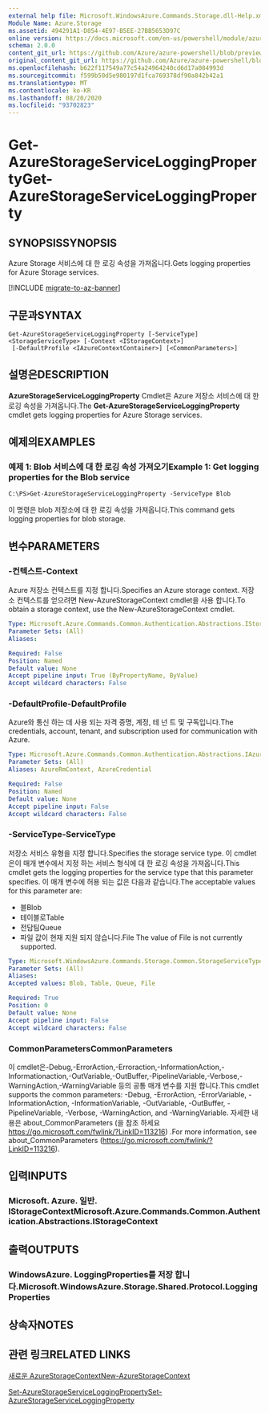 ```yaml
---
external help file: Microsoft.WindowsAzure.Commands.Storage.dll-Help.xml
Module Name: Azure.Storage
ms.assetid: 494291A1-D854-4E97-B5EE-27BB5653D97C
online version: https://docs.microsoft.com/en-us/powershell/module/azure.storage/get-azurestorageserviceloggingproperty
schema: 2.0.0
content_git_url: https://github.com/Azure/azure-powershell/blob/preview/src/Storage/Commands.Storage/help/Get-AzureStorageServiceLoggingProperty.md
original_content_git_url: https://github.com/Azure/azure-powershell/blob/preview/src/Storage/Commands.Storage/help/Get-AzureStorageServiceLoggingProperty.md
ms.openlocfilehash: b622f117549a77c54a24964240cd6d17a084993d
ms.sourcegitcommit: f599b50d5e980197d1fca769378df90a842b42a1
ms.translationtype: MT
ms.contentlocale: ko-KR
ms.lasthandoff: 08/20/2020
ms.locfileid: "93702823"
---
```

# <span data-ttu-id="597bb-101">Get-AzureStorageServiceLoggingProperty</span><span class="sxs-lookup"><span data-stu-id="597bb-101">Get-AzureStorageServiceLoggingProperty</span></span>

## <span data-ttu-id="597bb-102">SYNOPSIS</span><span class="sxs-lookup"><span data-stu-id="597bb-102">SYNOPSIS</span></span>
<span data-ttu-id="597bb-103">Azure Storage 서비스에 대 한 로깅 속성을 가져옵니다.</span><span class="sxs-lookup"><span data-stu-id="597bb-103">Gets logging properties for Azure Storage services.</span></span>

[!INCLUDE [migrate-to-az-banner](../../includes/migrate-to-az-banner.md)]

## <span data-ttu-id="597bb-104">구문과</span><span class="sxs-lookup"><span data-stu-id="597bb-104">SYNTAX</span></span>

```
Get-AzureStorageServiceLoggingProperty [-ServiceType] <StorageServiceType> [-Context <IStorageContext>]
 [-DefaultProfile <IAzureContextContainer>] [<CommonParameters>]
```

## <span data-ttu-id="597bb-105">설명은</span><span class="sxs-lookup"><span data-stu-id="597bb-105">DESCRIPTION</span></span>
<span data-ttu-id="597bb-106">**AzureStorageServiceLoggingProperty** Cmdlet은 Azure 저장소 서비스에 대 한 로깅 속성을 가져옵니다.</span><span class="sxs-lookup"><span data-stu-id="597bb-106">The **Get-AzureStorageServiceLoggingProperty** cmdlet gets logging properties for Azure Storage services.</span></span>

## <span data-ttu-id="597bb-107">예제의</span><span class="sxs-lookup"><span data-stu-id="597bb-107">EXAMPLES</span></span>

### <span data-ttu-id="597bb-108">예제 1: Blob 서비스에 대 한 로깅 속성 가져오기</span><span class="sxs-lookup"><span data-stu-id="597bb-108">Example 1: Get logging properties for the Blob service</span></span>
```
C:\PS>Get-AzureStorageServiceLoggingProperty -ServiceType Blob
```

<span data-ttu-id="597bb-109">이 명령은 blob 저장소에 대 한 로깅 속성을 가져옵니다.</span><span class="sxs-lookup"><span data-stu-id="597bb-109">This command gets logging properties for blob storage.</span></span>

## <span data-ttu-id="597bb-110">변수</span><span class="sxs-lookup"><span data-stu-id="597bb-110">PARAMETERS</span></span>

### <span data-ttu-id="597bb-111">-컨텍스트</span><span class="sxs-lookup"><span data-stu-id="597bb-111">-Context</span></span>
<span data-ttu-id="597bb-112">Azure 저장소 컨텍스트를 지정 합니다.</span><span class="sxs-lookup"><span data-stu-id="597bb-112">Specifies an Azure storage context.</span></span>
<span data-ttu-id="597bb-113">저장소 컨텍스트를 얻으려면 New-AzureStorageContext cmdlet을 사용 합니다.</span><span class="sxs-lookup"><span data-stu-id="597bb-113">To obtain a storage context, use the New-AzureStorageContext cmdlet.</span></span>

```yaml
Type: Microsoft.Azure.Commands.Common.Authentication.Abstractions.IStorageContext
Parameter Sets: (All)
Aliases:

Required: False
Position: Named
Default value: None
Accept pipeline input: True (ByPropertyName, ByValue)
Accept wildcard characters: False
```

### <span data-ttu-id="597bb-114">-DefaultProfile</span><span class="sxs-lookup"><span data-stu-id="597bb-114">-DefaultProfile</span></span>
<span data-ttu-id="597bb-115">Azure와 통신 하는 데 사용 되는 자격 증명, 계정, 테 넌 트 및 구독입니다.</span><span class="sxs-lookup"><span data-stu-id="597bb-115">The credentials, account, tenant, and subscription used for communication with Azure.</span></span>

```yaml
Type: Microsoft.Azure.Commands.Common.Authentication.Abstractions.IAzureContextContainer
Parameter Sets: (All)
Aliases: AzureRmContext, AzureCredential

Required: False
Position: Named
Default value: None
Accept pipeline input: False
Accept wildcard characters: False
```

### <span data-ttu-id="597bb-116">-ServiceType</span><span class="sxs-lookup"><span data-stu-id="597bb-116">-ServiceType</span></span>
<span data-ttu-id="597bb-117">저장소 서비스 유형을 지정 합니다.</span><span class="sxs-lookup"><span data-stu-id="597bb-117">Specifies the storage service type.</span></span>
<span data-ttu-id="597bb-118">이 cmdlet은이 매개 변수에서 지정 하는 서비스 형식에 대 한 로깅 속성을 가져옵니다.</span><span class="sxs-lookup"><span data-stu-id="597bb-118">This cmdlet gets the logging properties for the service type that this parameter specifies.</span></span>
<span data-ttu-id="597bb-119">이 매개 변수에 허용 되는 값은 다음과 같습니다.</span><span class="sxs-lookup"><span data-stu-id="597bb-119">The acceptable values for this parameter are:</span></span>
- <span data-ttu-id="597bb-120">블</span><span class="sxs-lookup"><span data-stu-id="597bb-120">Blob</span></span> 
- <span data-ttu-id="597bb-121">테이블로</span><span class="sxs-lookup"><span data-stu-id="597bb-121">Table</span></span>
- <span data-ttu-id="597bb-122">전담팀</span><span class="sxs-lookup"><span data-stu-id="597bb-122">Queue</span></span>
- <span data-ttu-id="597bb-123">파일 값이 현재 지원 되지 않습니다.</span><span class="sxs-lookup"><span data-stu-id="597bb-123">File The value of File is not currently supported.</span></span>

```yaml
Type: Microsoft.WindowsAzure.Commands.Storage.Common.StorageServiceType
Parameter Sets: (All)
Aliases:
Accepted values: Blob, Table, Queue, File

Required: True
Position: 0
Default value: None
Accept pipeline input: False
Accept wildcard characters: False
```

### <span data-ttu-id="597bb-124">CommonParameters</span><span class="sxs-lookup"><span data-stu-id="597bb-124">CommonParameters</span></span>
<span data-ttu-id="597bb-125">이 cmdlet은-Debug,-ErrorAction,-Erroraction,-InformationAction,-Informationaction,-OutVariable,-OutBuffer,-PipelineVariable,-Verbose,-WarningAction,-WarningVariable 등의 공통 매개 변수를 지원 합니다.</span><span class="sxs-lookup"><span data-stu-id="597bb-125">This cmdlet supports the common parameters: -Debug, -ErrorAction, -ErrorVariable, -InformationAction, -InformationVariable, -OutVariable, -OutBuffer, -PipelineVariable, -Verbose, -WarningAction, and -WarningVariable.</span></span> <span data-ttu-id="597bb-126">자세한 내용은 about_CommonParameters (을 참조 하세요 https://go.microsoft.com/fwlink/?LinkID=113216) .</span><span class="sxs-lookup"><span data-stu-id="597bb-126">For more information, see about_CommonParameters (https://go.microsoft.com/fwlink/?LinkID=113216).</span></span>

## <span data-ttu-id="597bb-127">입력</span><span class="sxs-lookup"><span data-stu-id="597bb-127">INPUTS</span></span>

### <span data-ttu-id="597bb-128">Microsoft. Azure. 일반. IStorageContext</span><span class="sxs-lookup"><span data-stu-id="597bb-128">Microsoft.Azure.Commands.Common.Authentication.Abstractions.IStorageContext</span></span>

## <span data-ttu-id="597bb-129">출력</span><span class="sxs-lookup"><span data-stu-id="597bb-129">OUTPUTS</span></span>

### <span data-ttu-id="597bb-130">WindowsAzure. LoggingProperties를 저장 합니다.</span><span class="sxs-lookup"><span data-stu-id="597bb-130">Microsoft.WindowsAzure.Storage.Shared.Protocol.LoggingProperties</span></span>

## <span data-ttu-id="597bb-131">상속자</span><span class="sxs-lookup"><span data-stu-id="597bb-131">NOTES</span></span>

## <span data-ttu-id="597bb-132">관련 링크</span><span class="sxs-lookup"><span data-stu-id="597bb-132">RELATED LINKS</span></span>

[<span data-ttu-id="597bb-133">새로운 AzureStorageContext</span><span class="sxs-lookup"><span data-stu-id="597bb-133">New-AzureStorageContext</span></span>](./New-AzureStorageContext.md)

[<span data-ttu-id="597bb-134">Set-AzureStorageServiceLoggingProperty</span><span class="sxs-lookup"><span data-stu-id="597bb-134">Set-AzureStorageServiceLoggingProperty</span></span>](./Set-AzureStorageServiceLoggingProperty.md)


